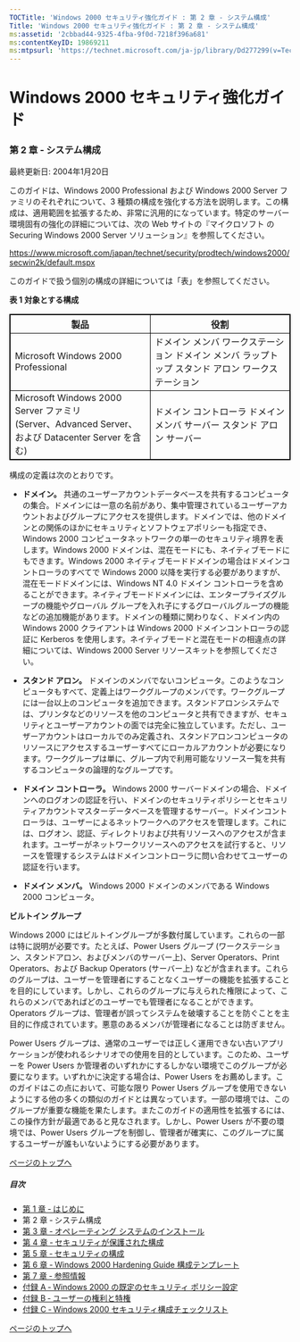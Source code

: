 ```yaml
---
TOCTitle: 'Windows 2000 セキュリティ強化ガイド : 第 2 章 ‐ システム構成'
Title: 'Windows 2000 セキュリティ強化ガイド : 第 2 章 ‐ システム構成'
ms:assetid: '2cbbad44-9325-4fba-9f0d-7218f396a681'
ms:contentKeyID: 19869211
ms:mtpsurl: 'https://technet.microsoft.com/ja-jp/library/Dd277299(v=TechNet.10)'
---
```


Windows 2000 セキュリティ強化ガイド
===================================

### 第 2 章 ‐ システム構成

最終更新日: 2004年1月20日

このガイドは、Windows 2000 Professional および Windows 2000 Server ファミリのそれぞれについて、3 種類の構成を強化する方法を説明します。この構成は、適用範囲を拡張するため、非常に汎用的になっています。特定のサーバー環境固有の強化の詳細については、次の Web サイトの『マイクロソフト の Securing Windows 2000 Server ソリューション』を参照してください。

<https://www.microsoft.com/japan/technet/security/prodtech/windows2000/secwin2k/default.mspx>

このガイドで扱う個別の構成の詳細については「表」を参照してください。

**表 1 対象とする構成**

<p> </p>
<table style="border:1px solid black;">
<colgroup>
<col width="50%" />
<col width="50%" />
</colgroup>
<thead>
<tr class="header">
<th style="border:1px solid black;" >製品</th>
<th style="border:1px solid black;" >役割</th>
</tr>
</thead>
<tbody>
<tr class="odd">
<td style="border:1px solid black;">Microsoft Windows 2000 Professional</td>
<td style="border:1px solid black;">ドメイン メンバ ワークステーション
ドメイン メンバ ラップトップ
スタンド アロン ワークステーション</td>
</tr>
<tr class="even">
<td style="border:1px solid black;">Microsoft Windows 2000 Server ファミリ<br />
(Server、Advanced Server、および Datacenter Server を含む)</td>
<td style="border:1px solid black;">ドメイン コントローラ
ドメイン メンバ サーバー
スタンド アロン サーバー</td>
</tr>
</tbody>
</table>
 

構成の定義は次のとおりです。

-   **ドメイン。** 共通のユーザーアカウントデータベースを共有するコンピュータの集合。ドメインには一意の名前があり、集中管理されているユーザーアカウントおよびグループにアクセスを提供します。ドメインでは、他のドメインとの関係のほかにセキュリティとソフトウェアポリシーも指定でき、Windows 2000 コンピュータネットワークの単一のセキュリティ境界を表します。Windows 2000 ドメインは、混在モードにも、ネイティブモードにもできます。Windows 2000 ネイティブモードドメインの場合はドメインコントローラのすべてで Windows 2000 以降を実行する必要がありますが、混在モードドメインには、Windows NT 4.0 ドメイン コントローラを含めることができます。ネイティブモードドメインには、エンタープライズグループの機能やグローバル グループを入れ子にするグローバルグループの機能などの追加機能があります。ドメインの種類に関わりなく、ドメイン内の Windows 2000 クライアントは Windows 2000 ドメインコントローラの認証に Kerberos を使用します。ネイティブモードと混在モードの相違点の詳細については、Windows 2000 Server リソースキットを参照してください。

-   **スタンド アロン。** ドメインのメンバでないコンピュータ。このようなコンピュータもすべて、定義上はワークグループのメンバです。ワークグループには一台以上のコンピュータを追加できます。スタンドアロンシステムでは、プリンタなどのリソースを他のコンピュータと共有できますが、セキュリティとユーザーアカウントの面では完全に独立しています。ただし、ユーザーアカウントはローカルでのみ定義され、スタンドアロンコンピュータのリソースにアクセスするユーザーすべてにローカルアカウントが必要になります。ワークグループは単に、グループ内で利用可能なリソース一覧を共有するコンピュータの論理的なグループです。

-   **ドメイン コントローラ。** Windows 2000 サーバードメインの場合、ドメインへのログオンの認証を行い、ドメインのセキュリティポリシーとセキュリティアカウントマスターデータベースを管理するサーバー。ドメインコントローラは、ユーザーによるネットワークへのアクセスを管理します。これには、ログオン、認証、ディレクトリおよび共有リソースへのアクセスが含まれます。ユーザーがネットワークリソースへのアクセスを試行すると、リソースを管理するシステムはドメインコントローラに問い合わせてユーザーの認証を行います。

-   **ドメイン メンバ。** Windows 2000 ドメインのメンバである Windows 2000 コンピュータ。

**ビルトイン グループ**

Windows 2000 にはビルトイングループが多数付属しています。これらの一部は特に説明が必要です。たとえば、Power Users グループ (ワークステーション、スタンドアロン、およびメンバのサーバー上)、Server Operators、Print Operators、および Backup Operators (サーバー上) などが含まれます。これらのグループは、ユーザーを管理者にすることなくユーザーの機能を拡張することを目的にしています。しかし、これらのグループに与えられた権限によって、これらのメンバであればどのユーザーでも管理者になることができます。Operators グループは、管理者が誤ってシステムを破壊することを防ぐことを主目的に作成されています。悪意のあるメンバが管理者になることは防ぎません。

Power Users グループは、通常のユーザーでは正しく運用できない古いアプリケーションが使われるシナリオでの使用を目的としています。このため、ユーザーを Power Users か管理者のいずれかにするしかない環境でこのグループが必要になります。いずれかに決定する場合は、Power Users をお薦めします。このガイドはこの点において、可能な限り Power Users グループを使用できないようにする他の多くの類似のガイドとは異なっています。一部の環境では、このグループが重要な機能を果たします。またこのガイドの適用性を拡張するには、この操作方針が最適であると見なされます。しかし、Power Users が不要の環境では、Power Users グループを制御し、管理者が確実に、このグループに属するユーザーが誰もいないようにする必要があります。

[](#mainsection)[ページのトップへ](#mainsection)

##### 目次

-   [第 1 章 ‐ はじめに](https://technet.microsoft.com/ja-jp/library/3c5e9d75-489a-42b8-b36a-c6bfc9a5629c(v=TechNet.10))
-   第 2 章 ‐ システム構成
-   [第 3 章 ‐ オペレーティング システムのインストール](https://technet.microsoft.com/ja-jp/library/26a66035-929e-4c7b-8a56-163f10c92d5a(v=TechNet.10))
-   [第 4 章 ‐ セキュリティが保護された構成](https://technet.microsoft.com/ja-jp/library/c2b650f0-a5cd-4a28-9af8-414b0a13ec52(v=TechNet.10))
-   [第 5 章 ‐ セキュリティの構成](https://technet.microsoft.com/ja-jp/library/31247154-35b9-422f-a1a8-0b0c5a15dbd5(v=TechNet.10))
-   [第 6 章 ‐ Windows 2000 Hardening Guide 構成テンプレート](https://technet.microsoft.com/ja-jp/library/b2f34dd1-f589-4a8c-8d73-f7f8fed35a20(v=TechNet.10))
-   [第 7 章 ‐ 参照情報](https://technet.microsoft.com/ja-jp/library/2959ef2f-34e5-4c14-93c7-392e171fdf30(v=TechNet.10))
-   [付録 A ‐ Windows 2000 の既定のセキュリティ ポリシー設定](https://technet.microsoft.com/ja-jp/library/86ce92ab-355a-4832-b136-821a365438d6(v=TechNet.10))
-   [付録 B ‐ ユーザーの権利と特権](https://technet.microsoft.com/ja-jp/library/c855202b-61e4-424e-97f0-c9a7844ee442(v=TechNet.10))
-   [付録 C ‐ Windows 2000 セキュリティ構成チェックリスト](https://technet.microsoft.com/ja-jp/library/b9d25c1e-bbeb-4ad1-a5ea-5b2022186da4(v=TechNet.10))

[](#mainsection)[ページのトップへ](#mainsection)
